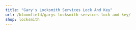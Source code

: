 ```yaml
---
title: "Gary's Locksmith Services Lock And Key"
url: /bloomfield/garys-locksmith-services-lock-and-key/
shop: locksmith
---
```

